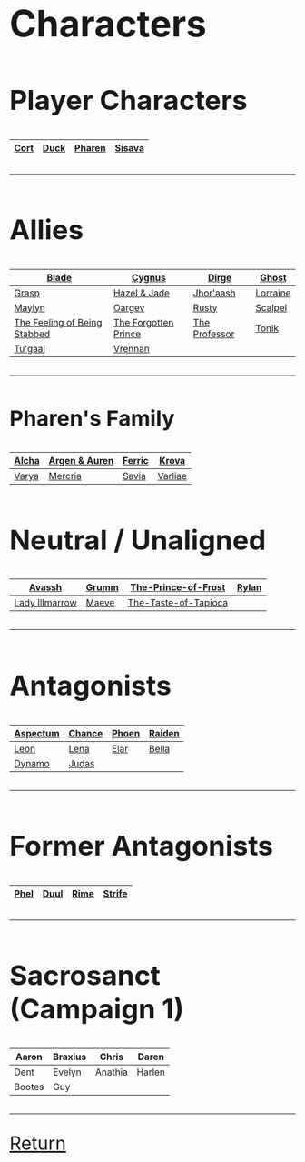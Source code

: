 <link rel="stylesheet" href="https://cdn.jsdelivr.net/npm/rpg-awesome@latest/css/rpg-awesome.min.css">
<link rel="stylesheet" href="https://cdn.jsdelivr.net/npm/remixicon@4.5.0/fonts/remixicon.min.css"> 
<span style="font-size: 32px;">

# Characters

## Player Characters

| [Cort](-Player/Cort.md) <i class="ra ra-super-mushroom"></i>  | [Duck](-Player/Duck.md) <i class="ri-music-2-line"></i> | [Pharen](-Player/Pharen.md) <i class="ra ra-lightning-bolt"></i>  | [Sisava](-Player/Sisava.md) <i class="ra ra-snake"></i> |
| ----------------------------------------------------------- | ----------------------- | --------------------------- | --------------------------- |

<hr>

## Allies


| [Blade](Blade.md) <i class="ri-checkbox-blank-line"></i>                                              | [Cygnus](Cygnus.md) <i class="ri-checkbox-blank-line"></i>                            | [Dirge](Dirge.md) <i class="ri-checkbox-blank-line"></i>               | [Ghost](Ghost.md) <i class="ri-checkbox-blank-line"></i>       |
| --------------------------------------------------------------- | ----------------------------------------------- | --------------------------------- | ----------------------- |
| [Grasp](Grasp.md)  <i class="ri-hand"></i>                                               | [Hazel & Jade](Hazel-and-Jade.md) <i class="ra ra-two-hearts"></i>              | [Jhor'aash](Jhor'aash.md) <i class="ra ra-shotgun-shell"></i>          | [Lorraine](Lorraine.md) <i class="ra ra-feather-wing"></i>|
| [Maylyn](Maylyn.md)  <i class="ra ra-candle"></i>                                             | [Oargev](Oargev.md) <i class="ra ra-crown"></i>                              | [Rusty](Rusty.md) <i class="ra ra-tentacle"></i>                  | [Scalpel](Scalpel.md) <i class="ri-syringe-line"></i>   |
| [The Feeling of Being Stabbed](The-Feeling-of-Being-Stabbed.md) <i class="ri-triangle-line"></i> | [The Forgotten Prince](The-Forgotten-Prince.md) <i class="ra ra-arcane-mask"></i> | [The Professor](The-Professor.md) <i class="ri-glasses-line"></i> | [Tonik](Tonik.md) <i class="ri-settings-4-line"></i>       |
| [Tu'gaal](Tu'gaal.md) <i class="ri-eth-line"></i>                                           | [Vrennan](Vrennan.md) <i class="ra ra-fire"></i>                           |                                   |                         |
<hr>

### Pharen's Family


| [Alcha](-Pharen-Family/Alcha.md) <i class="ri-checkbox-blank-line"></i> | [Argen & Auren](-Pharen-Family/Argen-and-Auren.md) <i class="ri-checkbox-blank-line"></i> | [Ferric](-Pharen-Family/Ferric.md) <i class="ri-checkbox-blank-line"></i> | [Krova](-Pharen-Family/Krova.md) <i class="ri-checkbox-blank-line"></i>     |
| -------------------------------- | ---------------------------------------------------- | ---------------------------------- | ------------------------------------ |
| [Varya](-Pharen-Family/Varya.md) <i class="ri-checkbox-blank-line"></i> | [Mercria](-Pharen-Family/Mercria.md) <i class="ri-checkbox-blank-line"></i>                 | [Savia](-Pharen-Family/Savia.md) <i class="ri-checkbox-blank-line"></i>   | [Varliae](-Pharen-Family/Varliae.md) <i class="ri-checkbox-blank-line"></i> |

## Neutral / Unaligned


| [Avassh](Avassh.md) <i class="ra ra-dead-tree"></i>                               | [Grumm](Grumm.md) <i class="ri-candle-line"></i> | [The-Prince-of-Frost](The-Prince-of-Frost.md) <i class="ra ra-frost-emblem"></i>  | [Rylan](Rylan.md) <i class="ri-eye-off-line"></i> |
| -------------------------------------------------- | ----------------- | ----------------------------------------------- | ----------------- |
| [Lady Illmarrow](-Pharen-Family/Lady-Illmarrow.md) <i class="ra ra-death-skull"></i> | [Maeve](Maeve.md) <i class="ri-checkbox-blank-line"></i> | [The-Taste-of-Tapioca](The-Taste-of-Tapioca.md) <i class="ri-cup-line"></i> |                   |
<hr>

## Antagonists


| [Aspectum](Aspectum.md) <i class="ra ra-bleeding-eye"></i> | [Chance](Chance.md) <i class="ra ra-hearts-card"></i> | [Phoen](Phoen.md) <i class="ra ra-feathered-wing"></i> | [Raiden](Raiden.md) <i class="ra ra-lightning-trio"></i> |
| ----------------------- | ------------------- | ----------------- | ------------------- |
| [Leon](Leon.md) <i class="ra ra-lightning-sword"></i>         | [Lena](Lena.md) <i class="ra ra-venomous-snake"></i>     | [Elar](Elar.md) <i class="ri-checkbox-blank-line"></i>   | [Bella](Bella.md) <i class="ri-eye-line"></i>   |
| [Dynamo](Dynamo.md) <i class="ri-shield-cross-line"></i>     | [Judas](Judas.md) <i class="ri-checkbox-blank-line"></i>   |                   |                     |
<hr>

## Former Antagonists


| [Phel](Phel.md) <i class="ri-checkbox-blank-line"></i> | [Duul](Duul.md) <i class="ri-checkbox-blank-line"></i> | [Rime](Rime.md) <i class="ri-checkbox-blank-line"></i> | [Strife](Strife.md) <i class="ri-checkbox-blank-line"></i> |
| --------------- | --------------- | --------------- | ------------------- |
<hr>

## Sacrosanct (Campaign 1)


| Aaron  | Braxius | Chris   | Daren  |
| ------ | ------- | ------- | ------ |
| Dent   | Evelyn  | Anathia | Harlen |
| Bootes | Guy     |         |        |
<hr>


[Return](../../README.md)

